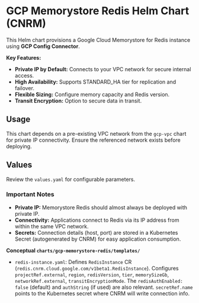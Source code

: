 # GCP Memorystore Redis Helm Chart (CNRM)

This Helm chart provisions a Google Cloud Memorystore for Redis instance using **GCP Config Connector**.

**Key Features:**

*   **Private IP by Default:** Connects to your VPC network for secure internal access.
*   **High Availability:** Supports STANDARD_HA tier for replication and failover.
*   **Flexible Sizing:** Configure memory capacity and Redis version.
*   **Transit Encryption:** Option to secure data in transit.

## Usage

This chart depends on a pre-existing VPC network from the `gcp-vpc` chart for private IP connectivity.
Ensure the referenced network exists before deploying.

## Values

Review the `values.yaml` for configurable parameters.

### Important Notes

*   **Private IP:** Memorystore Redis should almost always be deployed with private IP.
*   **Connectivity:** Applications connect to Redis via its IP address from within the same VPC network.
*   **Secrets:** Connection details (host, port) are stored in a Kubernetes Secret (autogenerated by CNRM) for easy application consumption.

**Conceptual `charts/gcp-memorystore-redis/templates/`**
*   `redis-instance.yaml`: Defines `RedisInstance` CR (`redis.cnrm.cloud.google.com/v1beta1.RedisInstance`). Configures `projectRef.external`, `region`, `redisVersion`, `tier`, `memorySizeGb`, `networkRef.external`, `transitEncryptionMode`. The `redisAuthEnabled: false` (default) and `authString` (if used) are also relevant. `secretRef.name` points to the Kubernetes secret where CNRM will write connection info.